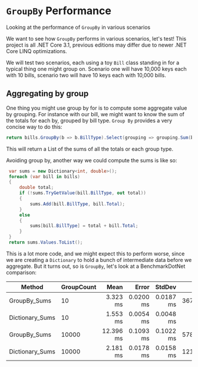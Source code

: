 # `GroupBy` Performance
Looking at the performance of `GroupBy` in various scenarios

We want to see how `GroupBy` performs in various scenarios, let's test!
This project is all .NET Core 3.1, previous editions may differ due to newer
.NET Core LINQ optimizations.

We will test two scenarios, each using a toy `Bill` class standing in for a typical thing one might group on.
Scenario one will have 10,000 keys each with 10 bills, scenario two will have 10 keys each with 10,000 bills.



## Aggregating by group
One thing you might use group by for is to compute some aggregate value by grouping. For instance with our bill, we might want to know the sum of the totals for each by, grouped by bill type. `Group By` provides a very concise way to do this:

```c#
return bills.GroupBy(b => b.BillType).Select(grouping => grouping.Sum(b => b.Total)).ToList();
```
This will return a List of the sums of all the totals or each group type.

Avoiding group by, another way we could compute the sums is like so:
```c#
 var sums = new Dictionary<int, double>();
 foreach (var bill in bills)
 {
     double total;
     if (!sums.TryGetValue(bill.BillType, out total))
     {
         sums.Add(bill.BillType, bill.Total);
     }
     else
     {                    
         sums[bill.BillType] = total + bill.Total;
     }
 }
 return sums.Values.ToList();
```
This is a lot more code, and we might expect this to perform worse, since we are creating a `Dictionary` to hold a bunch of intermediate data before we aggregate. But it turns out, so is `GroupBy`, let's look at a BenchmarkDotNet comparison:

|             Method | GroupCount |      Mean |     Error |    StdDev |    Gen 0 |    Gen 1 |    Gen 2 |  Allocated |
|------------------- |----------- |----------:|----------:|----------:|---------:|---------:|---------:|-----------:|
|       GroupBy_Sums |         10 |  3.323 ms | 0.0200 ms | 0.0187 ms | 367.1875 | 292.9688 | 210.9375 | 2566.69 KB |
|    Dictionary_Sums |         10 |  1.553 ms | 0.0054 ms | 0.0048 ms |        - |        - |        - |    1.16 KB |
|       GroupBy_Sums |      10000 | 12.396 ms | 0.1093 ms | 0.1022 ms | 578.1250 | 296.8750 |  78.1250 | 4586.58 KB |
|    Dictionary_Sums |      10000 |  2.181 ms | 0.0178 ms | 0.0158 ms | 121.0938 | 101.5625 |  85.9375 |  998.24 KB |


